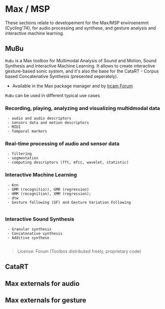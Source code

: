 # Max / MSP 

These sections relate to developement for the Max/MSP enviroenemnt (Cycling'74), for audio processing and synthese, and gesture analysis and interactive machine learning.

## MuBu

`MuBu` is a Max toolbox for Multimodal Analysis of Sound and Motion, Sound Synthesis and Interactive Machine Learning. It allows to create interactive gesture-based sonic system, and it's also the base for the CataRT - Corpus based Concatenative Synthesis (presented seperately).

- Available in the Max package manager and by [Ircam Forum](https://forum.ircam.fr/projects/detail/mubu/)

`MuBu` can be used in different typical use cases


### Recording, playing, analyzing and visualizing multidmodal data

```
 - audio and audio descriptors
 - sensors data and motion descriptors
 - MIDI
 - Temporal markers
```

### Real-time processing of audio and sensor data
```
 - filtering
 - segmentation
 - computing descriptors (fft, mfcc, wavelet, statistic)
```

### Interactive Machine Learning
```
 - Knn
 - GMM (recognitio)), GMR (regression)
 - HMM (recognition), XMM (regression); 
 - dtw
 - Gesture following (GF) and Gesture Variation Following
 
```

### Interactive Sound Synthesis
```
 - Granular synthesis
 - Concatenative synthesis
 - Additive synthese 
 
```

> License: Forum (Toolbox distributed freely, proprietary code)

## CataRT

## Max externals for audio

## Max externals for gesture
